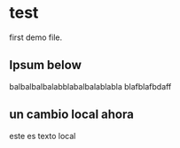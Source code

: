# test

first demo file.

## Ipsum below

balbalbalbalabblabalbalablabla
blafblafbdaff

## un cambio local ahora

este es texto local